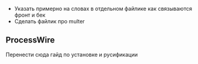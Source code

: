 - Указать примерно на словах в отдельном файлике как связываются фронт и бек
- Сделать файлик про multer

## ProcessWire
Перенести сюда гайд по установке и русификации


